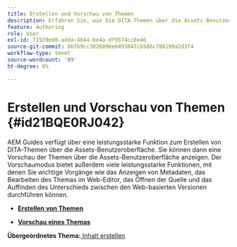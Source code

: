 ```yaml
---
title: Erstellen und Vorschau von Themen
description: Erfahren Sie, wie Sie DITA-Themen über die Assets-Benutzeroberfläche in AEM Guides erstellen und in der Vorschau anzeigen.
feature: Authoring
role: User
exl-id: 71929e00-adda-4644-be4a-df9574cc8e46
source-git-commit: 86fb9cc382689beb493847cb506c788199a2d3f4
workflow-type: tm+mt
source-wordcount: '89'
ht-degree: 0%

---
```


# Erstellen und Vorschau von Themen {#id21BQE0RJ042}

AEM Guides verfügt über eine leistungsstarke Funktion zum Erstellen von DITA-Themen über die Assets-Benutzeroberfläche. Sie können dann eine Vorschau der Themen über die Assets-Benutzeroberfläche anzeigen. Der Vorschaumodus bietet außerdem viele leistungsstarke Funktionen, mit denen Sie wichtige Vorgänge wie das Anzeigen von Metadaten, das Bearbeiten des Themas im Web-Editor, das Öffnen der Quelle und das Auffinden des Unterschieds zwischen den Web-basierten Versionen durchführen können.

- **[Erstellen von Themen](web-editor-create-topics.md)**

- **[Vorschau eines Themas](web-editor-preview-topics.md)**


**Übergeordnetes Thema:**[ Inhalt erstellen](authoring-content.md)
